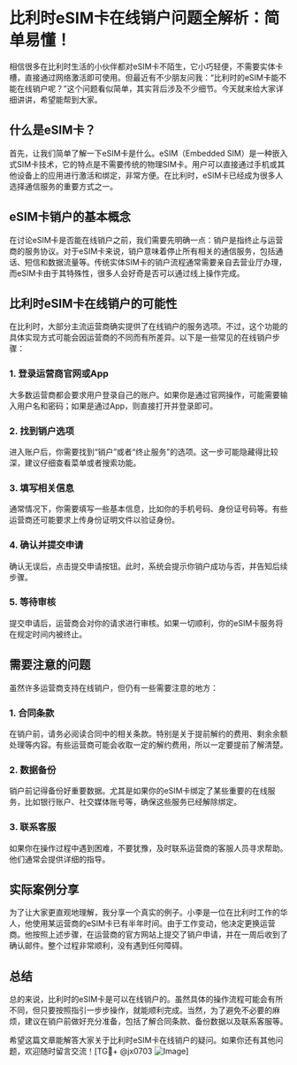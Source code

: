 # 比利时eSIM卡在线销户问题全解析：简单易懂！

相信很多在比利时生活的小伙伴都对eSIM卡不陌生，它小巧轻便，不需要实体卡槽，直接通过网络激活即可使用。但最近有不少朋友问我：“比利时的eSIM卡能不能在线销户呢？”这个问题看似简单，其实背后涉及不少细节。今天就来给大家详细讲讲，希望能帮到大家。

## 什么是eSIM卡？

首先，让我们简单了解一下eSIM卡是什么。eSIM（Embedded SIM）是一种嵌入式SIM卡技术，它的特点是不需要传统的物理SIM卡。用户可以直接通过手机或其他设备上的应用进行激活和绑定，非常方便。在比利时，eSIM卡已经成为很多人选择通信服务的重要方式之一。

## eSIM卡销户的基本概念

在讨论eSIM卡是否能在线销户之前，我们需要先明确一点：销户是指终止与运营商的服务协议。对于eSIM卡来说，销户意味着停止所有相关的通信服务，包括通话、短信和数据流量等。传统实体SIM卡的销户流程通常需要亲自去营业厅办理，而eSIM卡由于其特殊性，很多人会好奇是否可以通过线上操作完成。

## 比利时eSIM卡在线销户的可能性

在比利时，大部分主流运营商确实提供了在线销户的服务选项。不过，这个功能的具体实现方式可能会因运营商的不同而有所差异。以下是一些常见的在线销户步骤：

### 1. 登录运营商官网或App

大多数运营商都会要求用户登录自己的账户。如果你是通过官网操作，可能需要输入用户名和密码；如果是通过App，则直接打开并登录即可。

### 2. 找到销户选项

进入账户后，你需要找到“销户”或者“终止服务”的选项。这一步可能隐藏得比较深，建议仔细查看菜单或者搜索功能。

### 3. 填写相关信息

通常情况下，你需要填写一些基本信息，比如你的手机号码、身份证号码等。有些运营商还可能要求上传身份证明文件以验证身份。

### 4. 确认并提交申请

确认无误后，点击提交申请按钮。此时，系统会提示你销户成功与否，并告知后续步骤。

### 5. 等待审核

提交申请后，运营商会对你的请求进行审核。如果一切顺利，你的eSIM卡服务将在规定时间内被终止。

## 需要注意的问题

虽然许多运营商支持在线销户，但仍有一些需要注意的地方：

### 1. 合同条款

在销户前，请务必阅读合同中的相关条款。特别是关于提前解约的费用、剩余余额处理等内容。有些运营商可能会收取一定的解约费用，所以一定要提前了解清楚。

### 2. 数据备份

销户前记得备份好重要数据。尤其是如果你的eSIM卡绑定了某些重要的在线服务，比如银行账户、社交媒体账号等，确保这些服务已经解除绑定。

### 3. 联系客服

如果你在操作过程中遇到困难，不要犹豫，及时联系运营商的客服人员寻求帮助。他们通常会提供详细的指导。

## 实际案例分享

为了让大家更直观地理解，我分享一个真实的例子。小李是一位在比利时工作的华人，他使用某运营商的eSIM卡已有半年时间。由于工作变动，他决定更换运营商。他按照上述步骤，在运营商的官方网站上提交了销户申请，并在一周后收到了确认邮件。整个过程非常顺利，没有遇到任何障碍。

## 总结

总的来说，比利时的eSIM卡是可以在线销户的。虽然具体的操作流程可能会有所不同，但只要按照指引一步步操作，就能顺利完成。当然，为了避免不必要的麻烦，建议在销户前做好充分准备，包括了解合同条款、备份数据以及联系客服等。

希望这篇文章能解答大家关于比利时eSIM卡在线销户的疑问。如果你还有其他问题，欢迎随时留言交流！[TG💪+ @jx0703 ![Image](https://github.com/user-attachments/assets/dbca1d08-cadb-493c-b0ec-ad6f7a83f270)]